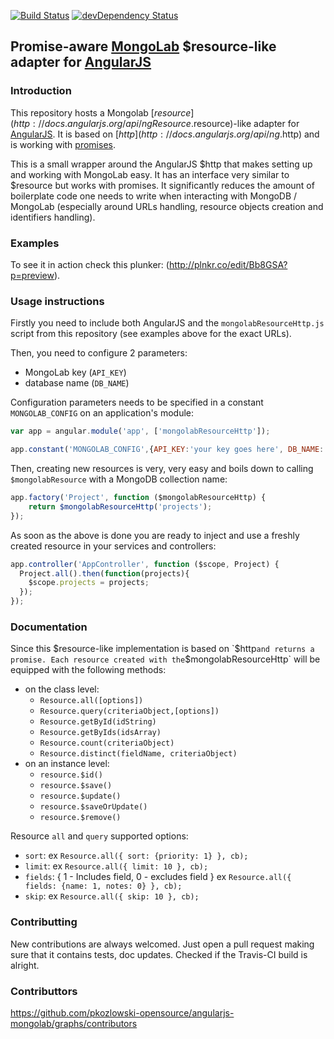 [![Build Status](https://secure.travis-ci.org/angularjs-mongolab/resource-http.png)](http://travis-ci.org/angularjs-mongolab/resource-http)
[![devDependency Status](https://david-dm.org/pkozlowski-opensource/angularjs-mongolab/dev-status.png?branch=master)](https://david-dm.org/pkozlowski-opensource/angularjs-mongolab#info=devDependencies)

## Promise-aware [MongoLab](https://mongolab.com/home) $resource-like adapter for [AngularJS](http://angularjs.org/)

### Introduction

This repository hosts a Mongolab [$resource](http://docs.angularjs.org/api/ngResource.$resource)-like adapter for [AngularJS](http://angularjs.org/).
It is based on [$http](http://docs.angularjs.org/api/ng.$http) and is working with [promises](https://docs.angularjs.org/api/ng/service/$q).

This is a small wrapper around the AngularJS $http that makes setting up and working with MongoLab easy. It has an interface very similar to $resource but works with promises.
It significantly reduces the amount of boilerplate code one needs to write when interacting with MongoDB / MongoLab (especially around URLs handling, resource objects creation and identifiers handling).

### Examples
To see it in action check this plunker: (http://plnkr.co/edit/Bb8GSA?p=preview).

### Usage instructions

Firstly you need to include both AngularJS and the `mongolabResourceHttp.js` script from this repository (see examples above for the exact URLs).

Then, you need to configure 2 parameters:
* MongoLab key (`API_KEY`)
* database name (`DB_NAME`)

Configuration parameters needs to be specified in a constant `MONGOLAB_CONFIG` on an application's module:
```JavaScript
var app = angular.module('app', ['mongolabResourceHttp']);

app.constant('MONGOLAB_CONFIG',{API_KEY:'your key goes here', DB_NAME:'angularjs'});
```
Then, creating new resources is very, very easy and boils down to calling `$mongolabResource` with a MongoDB collection name:
```JavaScript
app.factory('Project', function ($mongolabResourceHttp) {
    return $mongolabResourceHttp('projects');
});
```
As soon as the above is done you are ready to inject and use a freshly created resource in your services and controllers:
```JavaScript
app.controller('AppController', function ($scope, Project) {
  Project.all().then(function(projects){
    $scope.projects = projects;
  });
});
```

### Documentation

Since this $resource-like implementation is based on `$http` and returns a promise.
Each resource created with the `$mongolabResourceHttp` will be equipped with the following methods:
* on the class level:
    * `Resource.all([options])`
    * `Resource.query(criteriaObject,[options])`
    * `Resource.getById(idString)`
    * `Resource.getByIds(idsArray)`
    * `Resource.count(criteriaObject)`
    * `Resource.distinct(fieldName, criteriaObject)`
* on an instance level:
    * `resource.$id()`
    * `resource.$save()`
    * `resource.$update()`
    * `resource.$saveOrUpdate()`
    * `resource.$remove()`

Resource `all` and `query` supported options:
  * `sort`: ex `Resource.all({ sort: {priority: 1} }, cb);`
  * `limit`: ex `Resource.all({ limit: 10 }, cb);`
  * `fields`: 
    { 1 - Includes field, 0 - excludes field }
    ex `Resource.all({ fields: {name: 1, notes: 0} }, cb);`
  * `skip`: ex `Resource.all({ skip: 10 }, cb);`

### Contributting

New contributions are always welcomed. Just open a pull request making sure that it contains tests, doc updates.
Checked if the Travis-CI build is alright.

### Contributtors

https://github.com/pkozlowski-opensource/angularjs-mongolab/graphs/contributors
